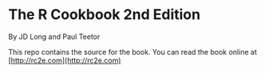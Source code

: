 # The R Cookbook 2nd Edition

By JD Long and Paul Teetor

This repo contains the source for the book. You can read the book online at [http://rc2e.com](http://rc2e.com)
